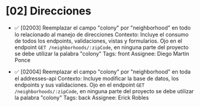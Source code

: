 # [02] Direcciones

- ✅ [02003] Reemplazar el campo "colony" por "neighborhood" en todo lo relacionado al manejo de direcciones
  Contexto: Incluye el consumo de todos los endpoints, validaciones, vistas y formularios. Ojo en el endpoint `GET /neighborhoods/:zipCode`, en ninguna parte del proyecto se debe utilizar la palabra "colony"
  Tags: front
  Assignee: Diego Martin Ponce

- ✅ [02004] Reemplazar el campo "colony" por "neighborhood" en toda el addresses-api
  Contexto: Incluye modificar la base de datos, los endpoints y sus validaciones. Ojo en el endpoint `GET /neighborhoods/:zipCode`, en ninguna parte del proyecto se debe utilizar la palabra "colony"
  Tags: back
  Assignee: Erick Robles
